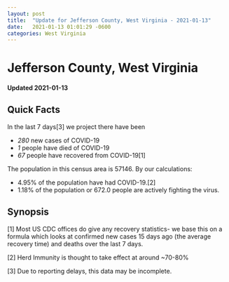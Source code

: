 ```yaml
---
layout: post
title:  "Update for Jefferson County, West Virginia - 2021-01-13"
date:   2021-01-13 01:01:29 -0600
categories: West Virginia
---
```


# Jefferson County, West Virginia
#### Updated 2021-01-13

## Quick Facts

In the last 7 days[3] we project there have been
- *280* new cases of COVID-19
- *1* people have died of COVID-19
- *67* people have recovered from COVID-19[1]

The population in this census area is 57146. By our calculations:
- 4.95% of the population have had COVID-19.[2]
- 1.18% of the population or 672.0 people are actively fighting the virus.

## Synopsis




[1] Most US CDC offices do give any recovery statistics- we base this on a formula which looks at confirmed new cases
15 days ago (the average recovery time) and deaths over the last 7 days.

[2] Herd Immunity is thought to take effect at around ~70-80%

[3] Due to reporting delays, this data may be incomplete.
 
    